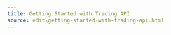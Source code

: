 ```yaml
---
title: Getting Started with Trading API
source: edit\getting-started-with-trading-api.html
---
```


